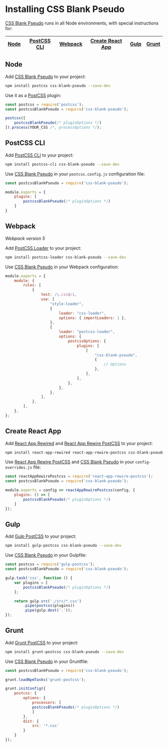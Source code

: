 # Installing CSS Blank Pseudo

[CSS Blank Pseudo] runs in all Node environments, with special instructions for:

| [Node](#node) | [PostCSS CLI](#postcss-cli) | [Webpack](#webpack) | [Create React App](#create-react-app) | [Gulp](#gulp) | [Grunt](#grunt) |
| --- | --- | --- | --- | --- | --- |

## Node

Add [CSS Blank Pseudo] to your project:

```bash
npm install postcss css-blank-pseudo --save-dev
```

Use it as a [PostCSS] plugin:

```js
const postcss = require('postcss');
const postcssBlankPseudo = require('css-blank-pseudo');

postcss([
	postcssBlankPseudo(/* pluginOptions */)
]).process(YOUR_CSS /*, processOptions */);
```

## PostCSS CLI

Add [PostCSS CLI] to your project:

```bash
npm install postcss-cli css-blank-pseudo --save-dev
```

Use [CSS Blank Pseudo] in your `postcss.config.js` configuration file:

```js
const postcssBlankPseudo = require('css-blank-pseudo');

module.exports = {
	plugins: [
		postcssBlankPseudo(/* pluginOptions */)
	]
}
```

## Webpack

_Webpack version 5_

Add [PostCSS Loader] to your project:

```bash
npm install postcss-loader css-blank-pseudo --save-dev
```

Use [CSS Blank Pseudo] in your Webpack configuration:

```js
module.exports = {
	module: {
		rules: [
			{
				test: /\.css$/i,
				use: [
					"style-loader",
					{
						loader: "css-loader",
						options: { importLoaders: 1 },
					},
					{
						loader: "postcss-loader",
						options: {
							postcssOptions: {
								plugins: [
									[
										"css-blank-pseudo",
										{
											// Options
										},
									],
								],
							},
						},
					},
				],
			},
		],
	},
};
```

## Create React App

Add [React App Rewired] and [React App Rewire PostCSS] to your project:

```bash
npm install react-app-rewired react-app-rewire-postcss css-blank-pseudo --save-dev
```

Use [React App Rewire PostCSS] and [CSS Blank Pseudo] in your
`config-overrides.js` file:

```js
const reactAppRewirePostcss = require('react-app-rewire-postcss');
const postcssBlankPseudo = require('css-blank-pseudo');

module.exports = config => reactAppRewirePostcss(config, {
	plugins: () => [
		postcssBlankPseudo(/* pluginOptions */)
	]
});
```

## Gulp

Add [Gulp PostCSS] to your project:

```bash
npm install gulp-postcss css-blank-pseudo --save-dev
```

Use [CSS Blank Pseudo] in your Gulpfile:

```js
const postcss = require('gulp-postcss');
const postcssBlankPseudo = require('css-blank-pseudo');

gulp.task('css', function () {
	var plugins = [
		postcssBlankPseudo(/* pluginOptions */)
	];

	return gulp.src('./src/*.css')
		.pipe(postcss(plugins))
		.pipe(gulp.dest('.'));
});
```

## Grunt

Add [Grunt PostCSS] to your project:

```bash
npm install grunt-postcss css-blank-pseudo --save-dev
```

Use [CSS Blank Pseudo] in your Gruntfile:

```js
const postcssBlankPseudo = require('css-blank-pseudo');

grunt.loadNpmTasks('grunt-postcss');

grunt.initConfig({
	postcss: {
		options: {
			processors: [
			postcssBlankPseudo(/* pluginOptions */)
			]
		},
		dist: {
			src: '*.css'
		}
	}
});
```

[Gulp PostCSS]: https://github.com/postcss/gulp-postcss
[Grunt PostCSS]: https://github.com/nDmitry/grunt-postcss
[PostCSS]: https://github.com/postcss/postcss
[PostCSS CLI]: https://github.com/postcss/postcss-cli
[PostCSS Loader]: https://github.com/postcss/postcss-loader
[CSS Blank Pseudo]: https://github.com/csstools/postcss-plugins/tree/main/plugins/css-blank-pseudo
[React App Rewire PostCSS]: https://github.com/csstools/react-app-rewire-postcss
[React App Rewired]: https://github.com/timarney/react-app-rewired
